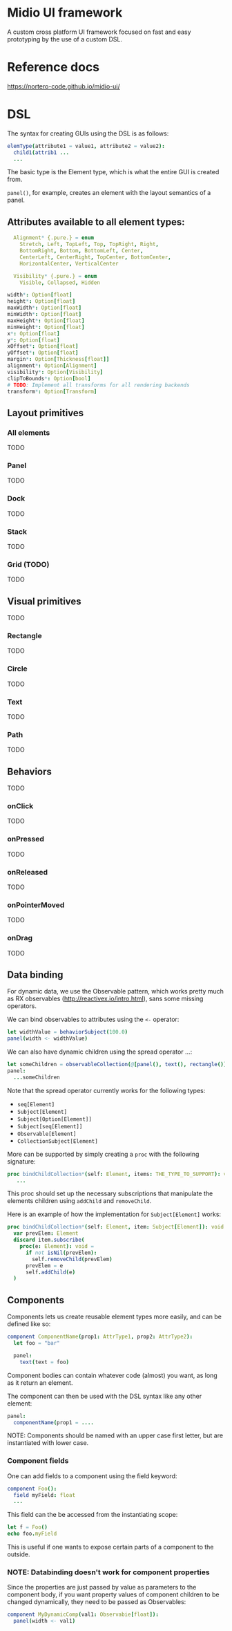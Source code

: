 # Midio UI framework

A custom cross platform UI framework focused on fast and easy prototyping by the use of a custom DSL.

# Reference docs

https://nortero-code.github.io/midio-ui/

# DSL

The syntax for creating GUIs using the DSL is as follows:

```nim
elemType(attribute1 = value1, attribute2 = value2):
  child1(attrib1 ...
  ...
```

The basic type is the Element type, which is what the entire GUI is created from.

`panel()`, for example, creates an element with the layout semantics of a panel.

## Attributes available to all element types:

```nim
  Alignment* {.pure.} = enum
    Stretch, Left, TopLeft, Top, TopRight, Right,
    BottomRight, Bottom, BottomLeft, Center,
    CenterLeft, CenterRight, TopCenter, BottomCenter,
    HorizontalCenter, VerticalCenter

  Visibility* {.pure.} = enum
    Visible, Collapsed, Hidden
```
```nim
width*: Option[float]
height*: Option[float]
maxWidth*: Option[float]
minWidth*: Option[float]
maxHeight*: Option[float]
minHeight*: Option[float]
x*: Option[float]
y*: Option[float]
xOffset*: Option[float]
yOffset*: Option[float]
margin*: Option[Thickness[float]]
alignment*: Option[Alignment]
visibility*: Option[Visibility]
clipToBounds*: Option[bool]
# TODO: Implement all transforms for all rendering backends
transform*: Option[Transform]
```

## Layout primitives

### All elements

TODO

### Panel

TODO

### Dock

TODO

### Stack

TODO

### Grid (TODO)

TODO

## Visual primitives

TODO

### Rectangle

TODO

### Circle

TODO

### Text

TODO

### Path

TODO

## Behaviors

TODO

### onClick

TODO

### onPressed

TODO

### onReleased

TODO

### onPointerMoved

TODO

### onDrag

TODO

## Data binding

For dynamic data, we use the Observable pattern, which works pretty much as RX observables (http://reactivex.io/intro.html), sans some missing operators.

We can bind observables to attributes using the `<-` operator:

```nim
let widthValue = behaviorSubject(100.0)
panel(width <- widthValue)
```

We can also have dynamic children using the spread operator ...:

```nim
let someChildren = observableCollection(@[panel(), text(), rectangle()])
panel:
  ...someChildren
```

Note that the spread operator currently works for the following types:
- `seq[Element]`
- `Subject[Element]`
- `Subject[Option[Element]]`
- `Subject[seq[Element]]`
- `Observable[Element]`
- `CollectionSubject[Element]`

More can be supported by simply creating a `proc` with the following signature:

```nim
proc bindChildCollection*(self: Element, items: THE_TYPE_TO_SUPPORT): void =
   ...
```

This proc should set up the necessary subscriptions that manipulate the elements children using `addChild` and `removeChild`.

Here is an example of how the implementation for `Subject[Element]` works:

```nim
proc bindChildCollection*(self: Element, item: Subject[Element]): void =
  var prevElem: Element
  discard item.subscribe(
    proc(e: Element): void =
      if not isNil(prevElem):
        self.removeChild(prevElem)
      prevElem = e
      self.addChild(e)
  )
```

## Components

Components lets us create reusable element types more easily, and can be defined like so:

```nim
component ComponentName(prop1: AttrType1, prop2: AttrType2):
  let foo = "bar"

  panel:
    text(text = foo)
```

Component bodies can contain whatever code (almost) you want, as long as it return an element.

The component can then be used with the DSL syntax like any other element:

```nim
panel:
  componentName(prop1 = ....
```

NOTE: Components should be named with an upper case first letter, but are instantiated with lower case.

### Component fields

One can add fields to a component using the field keyword:

```nim
component Foo():
  field myField: float
  ...
```

This field can the be accessed from the instantiating scope:

```nim
let f = Foo()
echo foo.myField
```

This is useful if one wants to expose certain parts of a component to the outside.

### NOTE: Databinding doesn't work for component properties

Since the properties are just passed by value as parameters to the component body,
if you want property values of component children to be changed dynamically, they need to be passed as Observables:

```nim
component MyDynamicComp(val1: Observabie[float]):
  panel(width <- val1)
```
